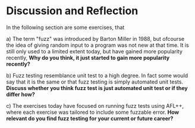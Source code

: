 # Discussion and Reflection
In the following section are some exercises, that  

a) The term "fuzz" was introduced by Barton Miller in 1988, but ofcourse the idea of giving random input to a program was not new at that time. It is still only used to a limited extent today, but have gained more popularity recently, **Why do you think, it just started to gain more popularity recently?**

b) Fuzz testing resemblance unit test to a high degree. In fact some would say that it is the same or that fuzz testing is simply automated unit tests. **Discuss whether you think fuzz test is just automated unit test or if they differ how?**

c) The exercises today have focused on running fuzz tests using AFL++, where each exercise was tailored to include some fuzzable error. **How relevant do you find fuzz testing for your current or future career?**
